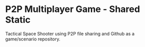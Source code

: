 # P2P Multiplayer Game - Shared Static

Tactical Space Shooter using P2P file sharing and Github as a game/scenario repository.
